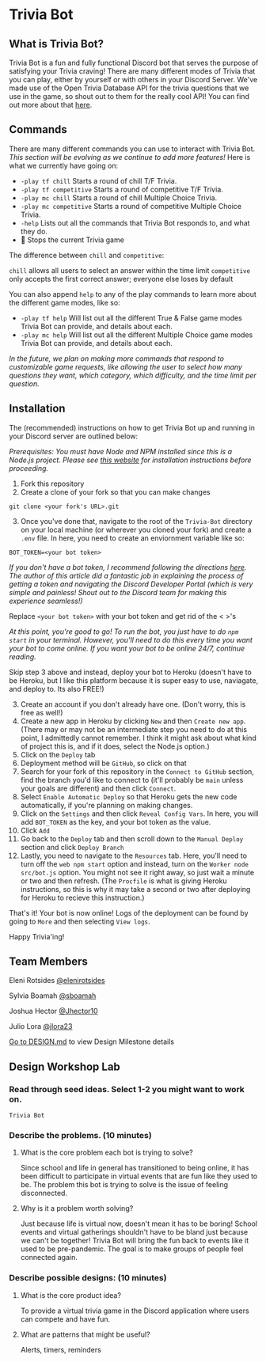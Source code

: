 # Trivia Bot

## What is Trivia Bot?

Trivia Bot is a fun and fully functional Discord bot that serves the purpose of satisfying your Trivia craving! There are many different modes of Trivia that you can play, either by yourself or with others in your Discord Server. We've made use of the Open Trivia Database API for the trivia questions that we use in the game, so shout out to them for the really cool API! You can find out more about that [here](https://opentdb.com/).

## Commands

There are many different commands you can use to interact with Trivia Bot. _This section will be evolving as we continue to add more features!_ Here is what we currently have going on:

-   `-play tf chill` Starts a round of chill T/F Trivia.
-   `-play tf competitive` Starts a round of competitive T/F Trivia.
-   `-play mc chill` Starts a round of chill Multiple Choice Trivia.
-   `-play mc competitive` Starts a round of competitive Multiple Choice Trivia.
-   `-help` Lists out all the commands that Trivia Bot responds to, and what they do.
-   🛑 Stops the current Trivia game

The difference between `chill` and `competitive`:

`chill` allows all users to select an answer within the time limit
`competitive` only accepts the first correct answer; everyone else loses by default

You can also append `help` to any of the play commands to learn more about the different game modes, like so:

-   `-play tf help` Will list out all the different True & False game modes Trivia Bot can provide, and details about each.
-   `-play mc help` Will list out all the different Multiple Choice game modes Trivia Bot can provide, and details about each.

_In the future, we plan on making more commands that respond to customizable game requests, like allowing the user to select how many questions they want, which category, which difficulty, and the time limit per question._

## Installation

The (recommended) instructions on how to get Trivia Bot up and running in your Discord server are outlined below:

_Prerequisites: You must have Node and NPM installed since this is a Node.js project. Please see [this website](https://www.npmjs.com/get-npm) for installation instructions before proceeding._

1. Fork this repository
2. Create a clone of your fork so that you can make changes

```
git clone <your fork's URL>.git
```

3. Once you've done that, navigate to the root of the `Trivia-Bot` directory on your local machine (or wherever you cloned your fork) and create a `.env` file. In here, you need to create an enviornment variable like so:

```
BOT_TOKEN=<your bot token>
```

_If you don't have a bot token, I recommend following the directions [here](https://www.writebots.com/discord-bot-token/). The author of this article did a fantastic job in explaining the process of getting a token and navigating the Discord Developer Portal (which is very simple and painless! Shout out to the Discord team for making this experience seamless!)_

Replace `<your bot token>` with your bot token and get rid of the < >'s

_At this point, you're good to go! To run the bot, you just have to do `npm start` in your terminal. However, you'll need to do this every time you want your bot to come online. If you want your bot to be online 24/7, continue reading._

Skip step 3 above and instead, deploy your bot to Heroku (doesn't have to be Heroku, but I like this platform because it is super easy to use, naviagate, and deploy to. Its also FREE!)

3. Create an account if you don't already have one. (Don't worry, this is free as well!)
4. Create a new app in Heroku by clicking `New` and then `Create new app`. (There may or may not be an intermediate step you need to do at this point, I admittedly cannot remember. I think it might ask about what kind of project this is, and if it does, select the Node.js option.)
5. Click on the `Deploy` tab
6. Deployment method will be `GitHub`, so click on that
7. Search for your fork of this repository in the `Connect to GitHub` section, find the branch you'd like to connect to (it'll probably be `main` unless your goals are different) and then click `Connect`.
8. Select `Enable Automatic Deploy` so that Heroku gets the new code automatically, if you're planning on making changes.
9. Click on the `Settings` and then click `Reveal Config Vars`. In here, you will add `BOT_TOKEN` as the key, and your bot token as the value.
10. Click `Add`
11. Go back to the `Deploy` tab and then scroll down to the `Manual Deploy` section and click `Deploy Branch`
12. Lastly, you need to navigate to the `Resources` tab. Here, you'll need to turn off the `web npm start` option and instead, turn on the `Worker node src/bot.js` option. You might not see it right away, so just wait a minute or two and then refresh. (The `Procfile` is what is giving Heroku instructions, so this is why it may take a second or two after deploying for Heroku to recieve this instruction.)

That's it! Your bot is now online! Logs of the deployment can be found by going to `More` and then selecting `View logs`.

Happy Trivia'ing!

## Team Members

Eleni Rotsides [@elenirotsides](https://github.com/elenirotsides)

Sylvia Boamah [@sboamah](https://github.com/sboamah)

Joshua Hector [@Jhector10](https://github.com/Jhector10)

Julio Lora [@jlora23](https://github.com/jlora23)

[Go to DESIGN.md](https://github.com/elenirotsides/SSW-345-Project/blob/main/DESIGN.md) to view Design Milestone details

## Design Workshop Lab

### Read through seed ideas. Select 1-2 you might want to work on.

```
Trivia Bot
```

### Describe the problems. (10 minutes)

1. What is the core problem each bot is trying to solve?

    Since school and life in general has transitioned to being online, it has been difficult to participate in virtual events that are fun like they used to be. The problem this bot is trying to solve is the issue of feeling disconnected.

2. Why is it a problem worth solving?

    Just because life is virtual now, doesn't mean it has to be boring! School events and virtual gatherings shouldn't have to be bland just because we can't be together! Trivia Bot will bring the fun back to events like it used to be pre-pandemic. The goal is to make groups of people feel connected again.

### Describe possible designs: (10 minutes)

1. What is the core product idea?

    To provide a virtual trivia game in the Discord application where users can compete and have fun.

2. What are patterns that might be useful?

    Alerts, timers, reminders
